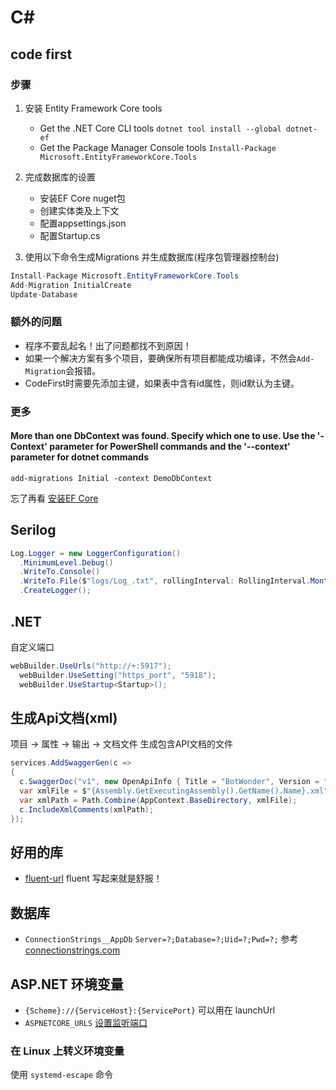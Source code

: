 # C\#

## code first

### 步骤

1. 安装 Entity Framework Core tools
   - Get the .NET Core CLI tools
   `dotnet tool install --global dotnet-ef`
   - Get the Package Manager Console tools
   `Install-Package Microsoft.EntityFrameworkCore.Tools`

2. 完成数据库的设置
   - 安装EF Core nuget包
   - 创建实体类及上下文
   - 配置appsettings.json
   - 配置Startup.cs

3. 使用以下命令生成Migrations 并生成数据库(程序包管理器控制台)

```c#
Install-Package Microsoft.EntityFrameworkCore.Tools
Add-Migration InitialCreate
Update-Database
```

### 额外的问题

- 程序不要乱起名！出了问题都找不到原因！
- 如果一个解决方案有多个项目，要确保所有项目都能成功编译，不然会`Add-Migration`会报错。
- CodeFirst时需要先添加主键，如果表中含有id属性，则id默认为主键。

### 更多

#### More than one DbContext was found. Specify which one to use. Use the '-Context' parameter for PowerShell commands and the '--context' parameter for dotnet commands

```shell
add-migrations Initial -context DemoDbContext
```

忘了再看 [安装EF Core](https://docs.microsoft.com/zh-cn/ef/core/get-started/overview/install)

## Serilog

```C#
Log.Logger = new LoggerConfiguration()
  .MinimumLevel.Debug()
  .WriteTo.Console()
  .WriteTo.File($"logs/Log_.txt", rollingInterval: RollingInterval.Month)
  .CreateLogger();
```

## .NET

自定义端口

```C#
webBuilder.UseUrls("http://+:5917");
  webBuilder.UseSetting("https_port", "5918");
  webBuilder.UseStartup<Startup>();
```

## 生成Api文档(xml)

项目 -> 属性 -> 输出 -> 文档文件 生成包含API文档的文件

```C#
services.AddSwaggerGen(c =>
{
  c.SwaggerDoc("v1", new OpenApiInfo { Title = "BotWonder", Version = "v1" });
  var xmlFile = $"{Assembly.GetExecutingAssembly().GetName().Name}.xml";
  var xmlPath = Path.Combine(AppContext.BaseDirectory, xmlFile);
  c.IncludeXmlComments(xmlPath);
});
```

## 好用的库

- [fluent-url](https://flurl.dev/) fluent 写起来就是舒服！

## 数据库

- `ConnectionStrings__AppDb` `Server=?;Database=?;Uid=?;Pwd=?;` 参考 [connectionstrings.com](https://www.connectionstrings.com/mysql/)

## ASP.NET 环境变量

- `{Scheme}://{ServiceHost}:{ServicePort}` 可以用在 launchUrl
- `ASPNETCORE_URLS` [设置监听端口](https://learn.microsoft.com/zh-cn/aspnet/core/fundamentals/minimal-apis?view=aspnetcore-7.0#set-the-ports-via-the-aspnetcore_urls-environment-variable)

### 在 Linux 上转义环境变量

使用 `systemd-escape` 命令
